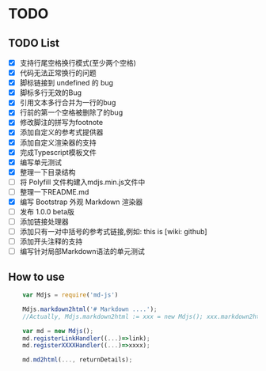 # TODO

## TODO List

- [x] 支持行尾空格换行模式(至少两个空格)
- [x] 代码无法正常换行的问题
- [x] 脚标链接到 undefined 的 bug
- [x] 脚标多行无效的Bug
- [x] 引用文本多行合并为一行的bug
- [x] 行前的第一个空格被删除了的bug
- [x] 修改脚注的拼写为footnote
- [x] 添加自定义的参考式提供器
- [x] 添加自定义渲染器的支持
- [x] 完成Typescript模板文件
- [x] 编写单元测试
- [x] 整理一下目录结构
- [ ] 将 Polyfill 文件构建入mdjs.min.js文件中
- [ ] 整理一下README.md
- [x] 编写 Bootstrap 外观 Markdown 渲染器
- [ ] 发布 1.0.0 beta版
- [ ] 添加链接处理器
- [ ] 添加只有一对中括号的参考式链接,例如: this is [wiki: github]
- [ ] 添加开头注释的支持
- [ ] 编写针对局部Markdown语法的单元测试

## How to use

``` javascript
	var Mdjs = require('md-js')

	Mdjs.markdown2html('# Markdown ....');
	//Actually, Mdjs.markdown2html := xxx = new Mdjs(); xxx.markdown2html(...);

	var md = new Mdjs();
	md.registerLinkHandler((...)=>link);
	md.registerXXXXHandler((...)=>xxxx);

	md.md2html(..., returnDetails);
```

